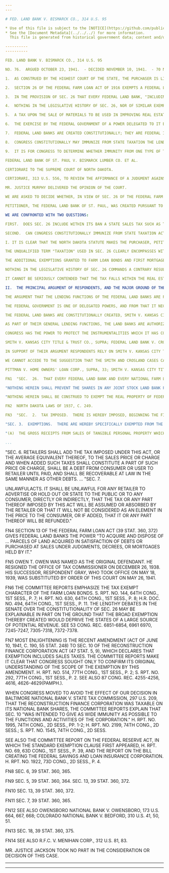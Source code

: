 ```yaml
---
---

# FED. LAND BANK V. BISMARCK CO., 314 U.S. 95

* Use of this file is subject to the [NOTICE](https://github.com/publicdocs/notice/blob/master/NOTICE)
* See the [Document Metadata](../../../) for more information.
  This file is generated from historical government data; content and/or formatting may be inaccurate and out-of-date and should not be used for official purposes.

----------
----------

FED. LAND BANK V. BISMARCK CO., 314 U.S. 95

NO. 76.  ARGUED OCTOBER 23, 1941.  - DECIDED NOVEMBER 10, 1941.  - 70 N.D. 607 - 297 N.W. 42, REVERSED.

1.  AS CONSTRUED BY THE HIGHEST COURT OF THE STATE, THE PURCHASER IS LIABLE FOR THE SALES TAX IMPOSED BY NORTH DAKOTA LAWS OF 1937, C. 249, AND THIS CONSTRUCTION IS CONTROLLING.  P. 99.

2.  SECTION 26 OF THE FEDERAL FARM LOAN ACT OF 1916 EXEMPTS A FEDERAL LAND BANK FROM THE TAX IMPOSED BY NORTH DAKOTA LAWS OF 1937, C. 249, IN RESPECT OF PURCHASES, MADE BY THE BANK FROM A RETAIL DEALER, OF MATERIALS FOR THE IMPROVEMENT OF PROPERTY THERETOFORE ACQUIRED BY THE BANK IN THE COURSE OF ITS OPERATIONS.  P. 99.

3.  IN THE PROVISION OF SEC. 26 THAT EVERY FEDERAL LAND BANK, "INCLUDING THE CAPITAL AND RESERVE OR SURPLUS THEREIN AND THE INCOME DERIVED THEREFROM," SHALL BE EXEMPT FROM STATE TAXATION, THE WORDS QUOTED DO NOT DELIMIT THE SCOPE OF THE EXEMPTION.  P. 99.

4.  NOTHING IN THE LEGISLATIVE HISTORY OF SEC. 26, NOR OF SIMILAR EXEMPTION CLAUSES IN OTHER STATUTES, REQUIRES A RESULT CONTRARY TO THAT HERE REACHED.  P. 100.

5.  A TAX UPON THE SALE OF MATERIALS TO BE USED IN IMPROVING REAL ESTATE IS NOT A TAX UPON THE REAL ESTATE; AND THEREFORE THE TAX HERE INVOLVED IS NOT WITHIN THE EXCEPTION FROM THE EXEMPTION.  P. 101.

6.  THE EXERCISE BY THE FEDERAL GOVERNMENT OF A POWER DELEGATED TO IT BY THE CONSTITUTION IS GOVERNMENTAL; AND WHEN CONGRESS CONSTITUTIONALLY CREATES A CORPORATION THROUGH WHICH THE FEDERAL GOVERNMENT LAWFULLY ACTS, THE ACTIVITIES OF SUCH CORPORATION ARE GOVERNMENTAL.  P. 102.

7.  FEDERAL LAND BANKS ARE CREATED CONSTITUTIONALLY; THEY ARE FEDERAL INSTRUMENTALITIES ENGAGED IN THE PERFORMANCE OF AN IMPORTANT GOVERNMENTAL FUNCTION.  P. 102.

8.  CONGRESS CONSTITUTIONALLY MAY IMMUNIZE FROM STATE TAXATION THE LENDING FUNCTIONS (OR ACTIVITIES INCIDENTAL THERETO) OF FEDERAL LAND BANKS.  P. 103.

9.  IT IS FOR CONGRESS TO DETERMINE WHETHER IMMUNITY FROM ONE TYPE OF TAX, RATHER THAN ANOTHER, IS WISE.  P. 104.

FEDERAL LAND BANK OF ST. PAUL V. BISMARCK LUMBER CO. ET AL.

CERTIORARI TO THE SUPREME COURT OF NORTH DAKOTA.

CERTIORARI, 313 U.S. 556, TO REVIEW THE AFFIRMANCE OF A JUDGMENT AGAINST THE BANK FOR THE AMOUNT OF A STATE SALES TAX.

MR. JUSTICE MURPHY DELIVERED THE OPINION OF THE COURT.

WE ARE ASKED TO DECIDE WHETHER, IN VIEW OF SEC. 26 OF THE FEDERAL FARM LOAN ACT OF JULY 17, 1916(C. 245, 39 STAT. 360, 380; 12 U.S.C. SECS. 931-933),  FN1  PETITIONER IS SUBJECT TO THE SALES TAX ACT OF NORTH DAKOTA,  FN2  THE PERTINENT SECTIONS OF WHICH ARE SET FORTH IN THE MARGIN.  FN3

PETITIONER, THE FEDERAL LAND BANK OF ST. PAUL, WAS CREATED PURSUANT TO THE FEDERAL FARM LOAN ACT, SUPRA.  IN THE COURSE OF ITS OPERATIONS IT ACQUIRED BY FORECLOSURE PROCEEDINGS CERTAIN FARM PROPERTIES IN BURLEIGH COUNTY, NORTH DAKOTA.  FN4  TO EFFECT NECESSARY REPAIRS AND IMPROVEMENTS TO THE BUILDINGS AND FENCES ON THESE PROPERTIES, PETITIONER PURCHASED LUMBER AND OTHER BUILDING MATERIALS OF AN AGGREGATE VALUE OF $408.26 FROM THE BISMARCK LUMBER COMPANY, A RETAIL DEALER.  THE LUMBER COMPANY DEMANDED THE SUM OF $8.02 FROM PETITIONER, REPRESENTING THE TOTAL AMOUNT OF THE STATE SALES TAX ON THE VARIOUS PURCHASES.  THIS, PETITIONER REFUSED TO PAY.  ON MARCH 9, 1938, PETITIONER FILED A COMPLAINT IN THE DISTRICT COURT OF BURLEIGH COUNTY AGAINST THE LUMBER COMPANY AND THE STATE TAX COMMISSIONER,  FN5 ALLEGING THE FOREGOING FACTS AND PRAYING FOR AN ADJUDICATION OF NON LIABILITY FOR THE SALES TAX ON THE GROUND THAT PETITIONER IS EXEMPT UNDER SEC. 26 OF THE FEDERAL FARM LOAN ACT, SUPRA, AND THE FEDERAL CONSTITUTION.  TO THIS COMPLAINT RESPONDENTS DEMURRED.  IN SUSTAINING THE DEMURRER THE TRIAL COURT HELD THAT THE SALES TO PETITIONER WERE SUBJECT TO THE TAX, THAT THE LUMBER COMPANY WAS REQUIRED TO COLLECT THE TAX, AND THAT PETITIONER WAS UNDER A LEGAL DUTY TO PAY IT. ACCORDINGLY, JUDGMENT WAS ENTERED AGAINST PETITIONER IN THE AMOUNT OF THE TAX.  THE SUPREME COURT OF NORTH DAKOTA AFFIRMED THE JUDGMENT OF THE TRIAL COURT.  FEDERAL LAND BANK V. BISMARCK LUMBER CO., 70 N.D. 607, 297 N.W. 42.  THE CASE IS HERE BECAUSE IT PRESENTS A QUESTION OF IMPORTANCE IN THE ADMINISTRATION OF THE FEDERAL FARM LOAN ACT.

WE ARE CONFRONTED WITH TWO QUESTIONS:

FIRST.  DOES SEC. 26 INCLUDE WITHIN ITS BAN A STATE SALES TAX SUCH AS THIS?  WE HOLD THAT IT DOES.

SECOND.  CAN CONGRESS CONSTITUTIONALLY IMMUNIZE FROM STATE TAXATION ACTIVITIES IN FURTHERANCE OF THE LENDING FUNCTIONS OF FEDERAL LAND BANKS?  WE HOLD THAT IT CAN.

I. IT IS CLEAR THAT THE NORTH DAKOTA STATUTE MAKES THE PURCHASER, PETITIONER HERE, LIABLE FOR THE SALES TAX.  SECTION 6 OF THE ACT REQUIRES THE RETAILER TO ADD THE TAX TO THE SALES PRICE AND DECLARES THE TAX TO BE A DEBT FROM THE CONSUMER TO THE RETAILER.  SECTION 7 MAKES IT UNLAWFUL FOR THE RETAILER TO HOLD OUT THAT HE WILL ABSORB OR REFUND THE TAX IN WHOLE OR IN PART.  THE SUPREME COURT OF NORTH DAKOTA HAS HELD THAT THE SALES TAX IS LAID UPON THE PURCHASER.  JEWEL TEA CO. V. STATE TAX COMMISSIONER, 70 N.D. 229, 293 N.W. 386.  THIS HOLDING WAS REAFFIRMED IN THE DECISION BELOW.  THESE DETERMINATIONS OF THE INCIDENCE OF THE TAX BY THE STATE COURT ARE CONTROLLING, AND RESPONDENTS CONCEDE THE POINT.

THE UNQUALIFIED TERM "TAXATION" USED IN SEC. 26 CLEARLY ENCOMPASSES WITHIN ITS SCOPE A SALES TAX SUCH AS THE INSTANT ONE, AND THIS CONCLUSION IS CONFIRMED BY THE STRUCTURE OF THE SECTION.  IN REACHING AN OPPOSITE CONCLUSION THE COURT BELOW IGNORED THE PLAIN LANGUAGE, "THAT EVERY FEDERAL LAND BANK  ...  SHALL BE EXEMPT FROM FEDERAL, STATE, MUNICIPAL, AND LOCAL TAXATION," AND SEIZED UPON THE PHRASE, "INCLUDING THE CAPITAL AND RESERVE OR SURPLUS THEREIN AND THE INCOME DERIVED THEREFROM," AS DELIMITING THE SCOPE OF THE EXEMPTION.  THE PROTECTION OF SEC. 26 CANNOT THUS BE FRITTERED AWAY.  WE RECENTLY HAD OCCASION, UNDER OTHER CIRCUMSTANCES, TO POINT OUT THAT THE TERM "INCLUDING" IS NOT ONE OF ALL-EMBRACING DEFINITION, BUT CONNOTES SIMPLY AN ILLUSTRATIVE APPLICATION OF THE GENERAL PRINCIPLE.  PHELPS DODGE CORP. V. LABOR BOARD, 313 U.S. 177, 189; SEE ALSO HELVERING V. MORGAN'S, INC., 293 U.S. 121, 125.  IF THE BROAD EXEMPTION ACCORDED TO "EVERY FEDERAL LAND BANK" WERE LIMITED TO THE SPECIFIC ILLUSTRATIONS MENTIONED IN THE PARTICIPIAL PHRASE INTRODUCED BY "INCLUDING," THERE WOULD HAVE BEEN NO NECESSITY TO EXCEPT FROM THE PURVIEW OF SEC. 26 THE REAL ESTATE HELD BY THE LAND BANKS.

THE ADDITIONAL EXEMPTIONS GRANTED TO FARM LOAN BONDS AND FIRST MORTGAGES EXECUTED TO THE LAND BANKS ARE PROPER ADDITIONS TO THE GENERAL EXEMPTION OF SEC. 26.  THE BONDS MAY BE HELD BY PRIVATE PERSONS, AND, OF COURSE, THE GENERAL EXEMPTION OF SEC. 26 WOULD NOT EXTEND TO THEM.  LIKEWISE, THE GENERAL EXEMPTION WOULD PROTECT MORTGAGES EXECUTED TO THE LAND BANKS AND HELD BY THEM, BUT IT WOULD NOT SURVIVE A TRANSFER.

NOTHING IN THE LEGISLATIVE HISTORY OF SEC. 26 COMMANDS A CONTRARY RESULT; FN6  AND A BROAD CONSTRUCTION IS INDICATED BY CONGRESS'S INTENTION TO ADVANCE CREDIT TO FARM BORROWERS AT THE LOWEST POSSIBLE INTEREST RATE.  THE LEGISLATIVE HISTORY OF SIMILAR EXEMPTION CLAUSES IN OTHER STATUTES SUPPORTS OUR INTERPRETATION OF SEC. 26.  FN7

IT CANNOT BE SERIOUSLY CONTENDED THAT THE TAX FALLS WITHIN THE REAL ESTATE EXCEPTION TO SEC. 26.  OBVIOUSLY, A TAX UPON THE SALE OF BUILDING MATERIALS TO BE USED ON THE REAL ESTATE OF A FEDERAL LAND BANK IS NOT A TAX UPON THAT REAL ESTATE.

II.  THE PRINCIPAL ARGUMENT OF RESPONDENTS, AND THE MAJOR GROUND OF THE DECISION BELOW, IS THAT CONGRESS CANNOT CONSTITUTIONALLY IMMUNIZE THE LENDING FUNCTIONS, OR THE ACTIVITIES INCIDENTAL THERETO, OF FEDERAL LAND BANKS, FROM STATE TAXATION.  IT RUNS IN THIS FASHION:  CONGRESS HAS AUTHORITY TO EXTEND IMMUNITY ONLY TO THE GOVERNMENTAL FUNCTIONS OF THE FEDERAL LAND BANKS; THE ONLY GOVERNMENTAL FUNCTIONS OF THE LAND BANKS ARE THOSE PERFORMED BY ACTING AS DEPOSITARIES AND FISCAL AGENTS FOR THE FEDERAL GOVERNMENT N8 AND PROVIDING A MARKET FOR GOVERNMENT BONDS; FN9  ALL OTHER FUNCTIONS OF THE LAND BANKS ARE PRIVATE; PETITIONER HERE WAS ENGAGED IN AN ACTIVITY INCIDENTAL TO ITS BUSINESS OF LENDING MONEY, AN ESSENTIALLY PRIVATE FUNCTION; THEREFORE SEC. 26 CANNOT OPERATE TO STRIKE DOWN A SALES TAX UPON PURCHASES MADE IN FURTHERANCE OF PETITIONER'S LENDING FUNCTIONS.

THE ARGUMENT THAT THE LENDING FUNCTIONS OF THE FEDERAL LAND BANKS ARE PROPRIETARY RATHER THAN GOVERNMENTAL MISCONCEIVES THE NATURE OF THE FEDERAL GOVERNMENT WITH RESPECT TO EVERY FUNCTION WHICH IT PERFORMS.

THE FEDERAL GOVERNMENT IS ONE OF DELEGATED POWERS, AND FROM THAT IT NECESSARILY FOLLOWS THAT ANY CONSTITUTIONAL EXERCISE OF ITS DELEGATED POWERS IS GOVERNMENTAL.  GRAVES V. NEW YORK EX REL. O'KEEFE, 306 U.S. 466, 477.  IT ALSO FOLLOWS THAT, WHEN CONGRESS CONSTITUTIONALLY CREATES A CORPORATION THROUGH WHICH THE FEDERAL GOVERNMENT LAWFULLY ACTS, THE ACTIVITIES OF SUCH CORPORATION ARE GOVERNMENTAL.  PITTMAN V. HOME OWNERS' LOAN CORP., 308 U.S. 21, 32; GRAVES V. NEW YORK EX REL. O'KEEFE, SUPRA, 477.

THE FEDERAL LAND BANKS ARE CONSTITUTIONALLY CREATED, SMITH V. KANSAS CITY TITLE & TRUST CO., 255 U.S. 180, AND RESPONDENTS DO NOT URGE OTHERWISE.  THROUGH THE LAND BANKS THE FEDERAL GOVERNMENT MAKES POSSIBLE THE EXTENSION OF CREDIT ON LIBERAL TERMS TO FARM BORROWERS.

AS PART OF THEIR GENERAL LENDING FUNCTIONS, THE LAND BANKS ARE AUTHORIZED TO FORECLOSE THEIR MORTGAGES AND TO PURCHASE THE REAL ESTATE AT THE RESULTING SALE.  FN10  THEY ARE "INSTRUMENTALITIES OF THE FEDERAL GOVERNMENT, ENGAGED IN THE PERFORMANCE OF AN IMPORTANT GOVERNMENTAL FUNCTION."  FEDERAL LAND BANK V. PRIDDY, 295 U.S. 229, 231; FEDERAL LAND BANK V. GAINES, 290 U.S. 247, 254.  THE NATIONAL FARM LOAN ASSOCIATIONS,  FN11  THE LOCAL CO-OPERATIVE ORGANIZATIONS OF BORROWERS THROUGH WHICH THE LAND BANKS MAKE LOANS TO INDIVIDUALS, ARE ALSO FEDERAL INSTRUMENTALITIES.  KNOX NATIONAL FARM LOAN ASSN. V. PHILLIPS, 300 U.S. 194, 202; FEDERAL LAND BANK V. GAINES, SUPRA, 254.

CONGRESS HAS THE POWER TO PROTECT THE INSTRUMENTALITIES WHICH IT HAS CONSTITUTIONALLY CREATED.  THIS CONCLUSION FOLLOWS NATURALLY FROM THE EXPRESS GRANT OF POWER TO CONGRESS "TO MAKE ALL LAWS WHICH SHALL BE NECESSARY AND PROPER FOR CARRYING INTO EXECUTION ALL POWERS VESTED BY THE CONSTITUTION IN THE GOVERNMENT OF THE UNITED STATES.  CONST. ART. I, SEC. 8, PAR. 18."  PITTMAN V. HOME OWNERS' LOAN CORP., 308 U.S. 21, 33, AND CASES CITED.  WE HAVE HELD ON THREE OCCASIONS THAT CONGRESS HAS AUTHORITY TO PRESCRIBE TAX IMMUNITY FOR ACTIVITIES CONNECTED WITH, OR IN FURTHERANCE OF, THE LENDING FUNCTIONS OF FEDERAL CREDIT AGENCIES.

SMITH V. KANSAS CITY TITLE & TRUST CO., SUPRA; FEDERAL LAND BANK V. CROSLAND, 261 U.S. 374; PITTMAN V. HOME OWNERS' LOAN CORP., SUPRA. FN12  THE FIRST TWO OF THESE CASES DEALT WITH THE VERY SEC. 26 NOW IN ISSUE.  THEY ARE CONCLUSIVE HERE.

IN SUPPORT OF THEIR ARGUMENT RESPONDENTS RELY ON SMITH V. KANSAS CITY TITLE & TRUST CO., SUPRA, AND FEDERAL LAND BANK V. PRIDDY, SUPRA.  IN THE SMITH CASE WE HELD THAT FARM LOAN BONDS, WHICH MIGHT BE SECURED BY FIRST MORTGAGES ACCUMULATED IN THE COURSE OF THE LAND BANKS' LENDING ACTIVITIES,  FN13  COULD BE EXEMPTED FROM STATE TAXATION.  IN THE PRIDDY CASE, MERELY AS AN AID TO THE PROPER CONSTRUCTION OF SEC. 4 OF THE FEDERAL FARM LOAN ACT, GIVING THE LAND BANKS THE RIGHT TO SUE AND BE SUED "AS FULLY AS NATURAL PERSONS," WE NOTED THAT THE LAND BANKS POSSESSED SOME OF THE CHARACTERISTICS OF PRIVATE BUSINESS CORPORATIONS.  FN14  THEIR CHARACTER AS FEDERAL INSTRUMENTALITIES WAS SPECIFICALLY AFFIRMED AND THE BROAD TAX IMMUNITY GRANTED TO THEM WAS NOT QUESTIONED.  MANIFESTLY, THESE CASES DO NOT SUPPORT RESPONDENTS' CONSTITUTIONAL THEORIES.

WE CANNOT ACCEDE TO THE SUGGESTION THAT THE SMITH AND CROSLAND CASES CAN BE DISTINGUISHED, AS THEY WERE BY THE STATE COURT, ON THE GROUND THAT A SALES TAX UPON PURCHASES MADE BY PETITIONER IN FURTHERANCE OF ITS LENDING FUNCTIONS, UNLIKE THE TAXES IN THOSE CASES, BEARS SO REMOTELY UPON PETITIONER'S FUNCTIONS AS TO BE BEYOND THE POWER OF CONGRESS TO PROHIBIT.  WE HAVE FOUND THAT THE INSTANT TAX IS WITHIN THE SCOPE OF SEC. 26; AND THAT SECTION IS A VALID ENACTMENT.  IT IS NOT OUR FUNCTION TO SPECULATE WHETHER THE IMMUNITY FROM ONE TYPE OF TAX, AS CONTRASTED WITH ANOTHER, IS WISE.  THAT IS A QUESTION SOLELY FOR CONGRESS, ACTING WITHIN ITS CONSTITUTIONAL SPHERE, TO DETERMINE.

PITTMAN V. HOME OWNERS' LOAN CORP., SUPRA, 33; SMITH V. KANSAS CITY TITLE & TRUST CO., SUPRA, 213.  REVERSED.

FN1  "SEC.  26.  THAT EVERY FEDERAL LAND BANK AND EVERY NATIONAL FARM LOAN ASSOCIATION, INCLUDING THE CAPITAL AND RESERVE OR SURPLUS THEREIN AND THE INCOME DERIVED THEREFROM, SHALL BE EXEMPT FROM FEDERAL, STATE, MUNICIPAL, AND LOCAL TAXATION, EXCEPT TAXES UPON REAL ESTATE HELD, PURCHASED, OR TAKEN BY SAID BANK OR ASSOCIATION UNDER THE PROVISIONS OF EXECUTED TO FEDERAL LAND BANKS, OR TO JOINT STOCK LAND BANKS, AND FARM LOAN BONDS ISSUED UNDER THE PROVISIONS OF THIS ACT, SHALL BE DEEMED AND HELD TO BE INSTRUMENTALITIES OF THE GOVERNMENT OF THE UNITED STATES, AND AS SUCH THEY AND THE INCOME DERIVED THEREFROM SHALL BE EXEMPT FROM FEDERAL, STATE, MUNICIPAL, AND LOCAL TAXATION.

"NOTHING HEREIN SHALL PREVENT THE SHARES IN ANY JOINT STOCK LAND BANK FROM BEING INCLUDED IN THE VALUATION OF THE PERSONAL PROPERTY OF THE OWNER OR HOLDER OF SUCH SHARES, IN ASSESSING TAXES IMPOSED BY AUTHORITY OF THE STATE WITHIN WHICH THE BANK IS LOCATED; BUT SUCH ASSESSMENT AND TAXATION SHALL BE IN MANNER AND SUBJECT TO THE CONDITIONS AND LIMITATIONS CONTAINED IN SECTION FIFTY-TWO HUNDRED AND NINETEEN OF THE REVISED STATUTES WITH REFERENCE TO THE SHARES OF NATIONAL BANKING ASSOCIATIONS.

"NOTHING HEREIN SHALL BE CONSTRUED TO EXEMPT THE REAL PROPERTY OF FEDERAL AND JOINT STOCK LAND BANKS AND NATIONAL FARM LOAN ASSOCIATIONS FROM EITHER STATE, COUNTY, OR MUNICIPAL TAXES, TO THE SAME EXTENT, ACCORDING TO ITS VALUE, AS OTHER REAL PROPERTY IS TAXED."

FN2  NORTH DAKOTA LAWS OF 1937, C. 249.

FN3  "SEC.  2.  TAX IMPOSED.  THERE IS HEREBY IMPOSED, BEGINNING THE FIRST DAY OF MAY, 1937, AND ENDING JUNE 30TH, 1939, A TAX OF TWO PER CENT (2%) UPON THE GROSS RECEIPTS FROM ALL SALES OF TANGIBLE PERSONAL PROPERTY, CONSISTING OF GOODS, WARES, OR MERCHANDISE, EXCEPT AS OTHERWISE PROVIDED IN THIS ACT, SOLD AT RETAIL IN THE STATE OF NORTH DAKOTA TO CONSUMERS OR USERS; ...  " (LAWS OF 1939, C. 234, SEC. 1, EXTENDS THE PERIOD OF THE TAX THROUGH JUNE 30, 1941, AND S.B. NO. 40, APPROVED MARCH 14, 1941, EXTENDS THE TAX THROUGH JUNE 30, 1943.)

"SEC. 3.  EXEMPTIONS.  THERE ARE HEREBY SPECIFICALLY EXEMPTED FROM THE PROVISIONS OF THIS ACT AND FROM COMPUTATION OF THE AMOUNT OF TAX IMPOSED BY IT, THE FOLLOWING:

"(A)  THE GROSS RECEIPTS FROM SALES OF TANGIBLE PERSONAL PROPERTY WHICH THIS STATE IS PROHIBITED FROM TAXING UNDER THE CONSTITUTION OR LAWS OF THE UNITED STATES OR UNDER THE CONSTITUTION OF THIS STATE.

...
```


"SEC. 6.  RETAILERS SHALL ADD THE TAX IMPOSED UNDER THIS ACT, OR THE AVERAGE EQUIVALENT THEREOF, TO THE SALES PRICE OR CHARGE AND WHEN ADDED SUCH TAXES SHALL CONSTITUTE A PART OF SUCH PRICE OR CHARGE, SHALL BE A DEBT FROM CONSUMER OR USER TO RETAILER UNTIL PAID, AND SHALL BE RECOVERABLE AT LAW IN THE SAME MANNER AS OTHER DEBTS.  ...    "SEC. 7.

UNLAWFULACTS.  IT SHALL BE UNLAWFUL FOR ANY RETAILER TO ADVERTISE OR HOLD OUT OR STATE TO THE PUBLIC OR TO ANY CONSUMER, DIRECTLY OR INDIRECTLY, THAT THE TAX OR ANY PART THEREOF IMPOSED BY THIS ACT WILL BE ASSUMED OR ABSORBED BY THE RETAILER OR THAT IT WILL NOT BE CONSIDERED AS AN ELEMENT IN THE PRICE TO THE CONSUMER, OR IF ADDED, THAT IT OR ANY PART THEREOF WILL BE REFUNDED."

FN4  SECTION 13 OF THE FEDERAL FARM LOAN ACT (39 STAT. 360, 372) GIVES FEDERAL LAND BANKS THE POWER "TO ACQUIRE AND DISPOSE OF  ... PARCELS OF LAND ACQUIRED IN SATISFACTION OF DEBTS OR PURCHASED AT SALES UNDER JUDGMENTS, DECREES, OR MORTGAGES HELD BY IT."

FN5  OWEN T. OWEN WAS NAMED AS THE ORIGINAL DEFENDANT.  HE RESIGNED THE OFFICE OF TAX COMMISSIONER ON DECEMBER 26, 1938.  HIS SUCCESSOR, RESPONDENT GRAY, WHO TOOK OFFICE ON MAY 18, 1939, WAS SUBSTITUTED BY ORDER OF THIS COURT ON MAY 26, 1941.

FN6  THE COMMITTEE REPORTS EMPHASIZE THE TAX EXEMPT CHARACTER OF THE FARM LOAN BONDS.  S. RPT.  NO. 144, 64TH CONG., 1ST SESS., P. 7; H. RPT.  NO. 630, 64TH CONG., 1ST SESS., P. 8; H.R. DOC. NO. 494, 64TH CONG., 1ST SESS., P. 11.  THE LENGTHY DEBATES IN THE SENATE OVER THE CONSTITUTIONALITY OF SEC. 26 MAY BE EXPLAINABLE IN PART ON THE GROUND THAT THE BROAD EXEMPTION THEREBY CREATED WOULD DEPRIVE THE STATES OF A LARGE SOURCE OF POTENTIAL REVENUE.  SEE 53 CONG. REC. 6851-6854, 6961 6970, 7245-7247, 7305-7318, 7372-7378.

FN7  MOST ENLIGHTENING IS THE RECENT AMENDMENT (ACT OF JUNE 10, 1941, C. 190, 55 STAT. 248) TO SEC. 10 OF THE RECONSTRUCTION FINANCE CORPORATION ACT (47 STAT. 5, 9), WHICH DECLARES THAT EXEMPTION INCLUDES SALES TAXES.  THE COMMITTEE REPORTS MAKE IT CLEAR THAT CONGRESS SOUGHT ONLY TO CONFIRM ITS ORIGINAL UNDERSTANDING OF THE SCOPE OF THE EXEMPTION BY THIS AMENDMENT.  H. RPT.  NO. 514, 77TH CONG., 1ST SESS., P. 2; S. RPT.  NO. 292, 77TH CONG., 1ST SESS., P. 2.  SEE ALSO 87 CONG. REC. 4255-4256, 4616, 4626-4629(PAMPH.).

WHEN CONGRESS MOVED TO AVOID THE EFFECT OF OUR DECISION IN BALTIMORE NATIONAL BANK V. STATE TAX COMMISSION, 297 U.S. 209, THAT THE RECONSTRUCTION FINANCE CORPORATION WAS TAXABLE ON ITS NATIONAL BANK SHARES, THE COMMITTEE REPORTS EXPLAIN THAT SEC. 10 "WAS INTENDED TO GIVE AS WIDE IMMUNITY AS POSSIBLE TO THE FUNCTIONS AND ACTIVITIES OF THE CORPORATION."  H. RPT.  NO. 1995, 74TH CONG., 2D SESS., PP. 1-2; H. RPT.  NO. 2199, 74TH CONG., 2D SESS.; S. RPT.  NO. 1545, 74TH CONG., 2D SESS.

SEE ALSO THE COMMITTEE REPORT ON THE FEDERAL RESERVE ACT, IN WHICH THE STANDARD EXEMPTION CLAUSE FIRST APPEARED, H. RPT.  NO. 69, 63D CONG., 1ST SESS., P. 39, AND THE REPORT ON THE BILL CREATING THE FEDERAL SAVINGS AND LOAN INSURANCE CORPORATION.  H. RPT.  NO. 1922, 73D CONG., 2D SESS., P. 4.

FN8  SEC. 6, 39 STAT. 360, 365.

FN9  SEC. 5, 39 STAT. 360, 364.  SEC. 13, 39 STAT. 360, 372.

FN10  SEC. 13, 39 STAT. 360, 372.

FN11  SEC. 7, 39 STAT. 360, 365.

FN12  SEE ALSO OWENSBORO NATIONAL BANK V. OWENSBORO, 173 U.S. 664, 667, 668; COLORADO NATIONAL BANK V. BEDFORD, 310 U.S. 41, 50, 51.

FN13  SEC. 18, 39 STAT. 360, 375.

FN14  SEE ALSO R.F.C. V. MENIHAN CORP., 312 U.S. 81, 83.

MR. JUSTICE JACKSON TOOK NO PART IN THE CONSIDERATION OR DECISION OF THIS CASE.


----------
----------

